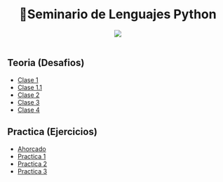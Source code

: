 <h1 align="center"> 🐍Seminario de Lenguajes Python </h1>

<div align="center">
<img src="https://media.giphy.com/media/v4NCChJtoH076/giphy.gif"/>
 </div>
<br>


<h2> Teoria (Desafios) </h2>


- [Clase 1](/Documentos/Clases/Clase1.md)
- [Clase 1.1](/Documentos/Clases/Clase1_1.md)
- [Clase 2](/Documentos/Clases/Clase2.md)
- [Clase 3](/Documentos/Clases/Clase3.md)
- [Clase 4](/Documentos/Clases/Clase4.md)

<h2 > Practica (Ejercicios) </h2>

- [Ahorcado](/Documentos/Ahorcado.md)
- [Practica 1](/Documentos/Practica1.md)
- [Practica 2](/Documentos/Practica2.md)
- [Practica 3](/Documentos/Practica3.md)

 
